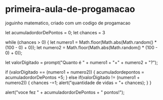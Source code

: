 # primeira-aula-de-progamacao
joguinho matematico, criado com um codigo de progamacao
  
let acumuladordorDePontos = 0;
let chances = 3

while (chances > 0) {
  let numero1 = Math.floor(Math.abs(Math.random() * (100 - 0) + 0));
  let numero2 = Math.floor(Math.abs(Math.random() * (100 - 0) + 0));

  let valorDigitado = prompt("Quanto é " + numero1 + "+" + numero2 + "?");

  if (valorDigitado == (numero1 + numero2)) {
    acumuladordepontos = acumuladordorDePontos +5;
  } else if(valorDigitado != (numero1 + numero2)) {
    chances -=1;
    alert("quantidade de vidas = "+ chances);
  } 
}

alert("voce fez " + acumuladordorDePontos + " pontos!");
